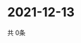 # 2021-12-13
  共 0条

  <!-- BEGIN -->
  <!-- 最后更新时间Mon Dec 13 2021 17:12:17 GMT+0000 (Coordinated Universal Time) -->
  
  <!-- END -->
  
  